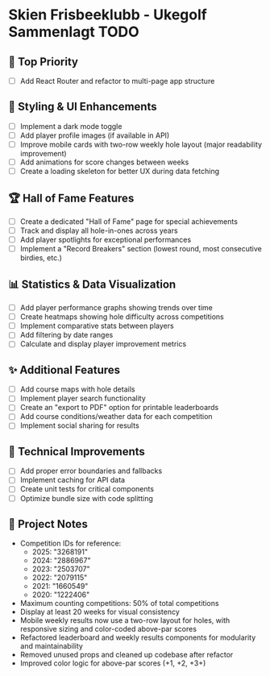 # Skien Frisbeeklubb - Ukegolf Sammenlagt TODO

## 🥇 Top Priority

- [ ] Add React Router and refactor to multi-page app structure

## 🎨 Styling & UI Enhancements

- [ ] Implement a dark mode toggle
- [ ] Add player profile images (if available in API)
- [ ] Improve mobile cards with two-row weekly hole layout (major readability improvement)
- [ ] Add animations for score changes between weeks
- [ ] Create a loading skeleton for better UX during data fetching

## 🏆 Hall of Fame Features

- [ ] Create a dedicated "Hall of Fame" page for special achievements
- [ ] Track and display all hole-in-ones across years
- [ ] Add player spotlights for exceptional performances
- [ ] Implement a "Record Breakers" section (lowest round, most consecutive birdies, etc.)

## 📊 Statistics & Data Visualization

- [ ] Add player performance graphs showing trends over time
- [ ] Create heatmaps showing hole difficulty across competitions
- [ ] Implement comparative stats between players
- [ ] Add filtering by date ranges
- [ ] Calculate and display player improvement metrics

## ✨ Additional Features

- [ ] Add course maps with hole details
- [ ] Implement player search functionality
- [ ] Create an "export to PDF" option for printable leaderboards
- [ ] Add course conditions/weather data for each competition
- [ ] Implement social sharing for results

## 🔧 Technical Improvements

- [ ] Add proper error boundaries and fallbacks
- [ ] Implement caching for API data
- [ ] Create unit tests for critical components
- [ ] Optimize bundle size with code splitting

## 📝 Project Notes

- Competition IDs for reference:
  - 2025: "3268191"
  - 2024: "2886967"
  - 2023: "2503707"
  - 2022: "2079115"
  - 2021: "1660549"
  - 2020: "1222406"
- Maximum counting competitions: 50% of total competitions
- Display at least 20 weeks for visual consistency
- Mobile weekly results now use a two-row layout for holes, with responsive sizing and color-coded above-par scores
- Refactored leaderboard and weekly results components for modularity and maintainability
- Removed unused props and cleaned up codebase after refactor
- Improved color logic for above-par scores (+1, +2, +3+)
